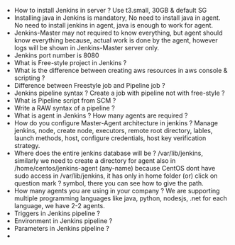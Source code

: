- How to install Jenkins in server ? Use t3.small, 30GB & default SG
- Installing java in Jenkins is mandatory, No need to install java in agent. No need to install jenkins in
  agent, java is enough to work for agent.
- Jenkins-Master may not required to know everything, but agent should know everything because, actual work is
  done by the agent, however logs will be shown in Jenkins-Master server only.
- Jenkins port number is 8080
- What is Free-style project in Jenkins ?
- What is the difference between creating aws resources in aws console & scripting ?
- Difference between Freestyle job and Pipeline job ?
- Jenkins pipeline syntax ? Create a job with pipeline not with free-style ?
- What is Pipeline script from SCM ? 
- Write a RAW syntax of a pipeline ?
- What is agent in Jenkins ? How many agents are required ?
- How do you configure Master-Agent architecture in jenkins ? Manage jenkins, node, create node, executors,
  remote root directory, lables, launch methods, host, configure credentials, host key verification strategy. 
- Where does the entire jenkins database will be ? /var/lib/jenkins, similarly we need to create a directory
  for agent also in /home/centos/jenkins-agent (any-name) because CentOS dont have sudo access in
  /var/lib/jenkins, it has only in home folder (or) click on question mark ? symbol, there you can see how to
  give the path.
- How many agents you are using in your company ? We are supporting multiple programming languages like java,
  python, nodesjs, .net for each language, we have 2-2 agents.
- Triggers in Jenkins pipeline ?
- Environment in Jenkins pipeline ?
- Parameters in Jenkins pipeline ?
- 
